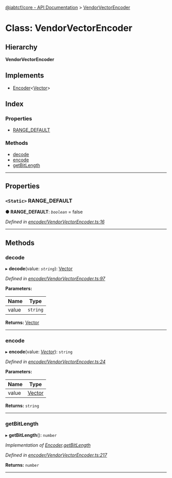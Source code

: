 [@iabtcf/core - API Documentation](../README.md) > [VendorVectorEncoder](../classes/vendorvectorencoder.md)

# Class: VendorVectorEncoder

## Hierarchy

**VendorVectorEncoder**

## Implements

* [Encoder](../interfaces/encoder.md)<[Vector](vector.md)>

## Index

### Properties

* [RANGE_DEFAULT](vendorvectorencoder.md#range_default)

### Methods

* [decode](vendorvectorencoder.md#decode)
* [encode](vendorvectorencoder.md#encode)
* [getBitLength](vendorvectorencoder.md#getbitlength)

---

## Properties

<a id="range_default"></a>

### `<Static>` RANGE_DEFAULT

**● RANGE_DEFAULT**: *`boolean`* = false

*Defined in [encoder/VendorVectorEncoder.ts:16](https://github.com/chrispaterson/iabtcf-es/blob/8981cba/modules/core/src/encoder/VendorVectorEncoder.ts#L16)*

___

## Methods

<a id="decode"></a>

###  decode

▸ **decode**(value: *`string`*): [Vector](vector.md)

*Defined in [encoder/VendorVectorEncoder.ts:97](https://github.com/chrispaterson/iabtcf-es/blob/8981cba/modules/core/src/encoder/VendorVectorEncoder.ts#L97)*

**Parameters:**

| Name | Type |
| ------ | ------ |
| value | `string` |

**Returns:** [Vector](vector.md)

___
<a id="encode"></a>

###  encode

▸ **encode**(value: *[Vector](vector.md)*): `string`

*Defined in [encoder/VendorVectorEncoder.ts:24](https://github.com/chrispaterson/iabtcf-es/blob/8981cba/modules/core/src/encoder/VendorVectorEncoder.ts#L24)*

**Parameters:**

| Name | Type |
| ------ | ------ |
| value | [Vector](vector.md) |

**Returns:** `string`

___
<a id="getbitlength"></a>

###  getBitLength

▸ **getBitLength**(): `number`

*Implementation of [Encoder](../interfaces/encoder.md).[getBitLength](../interfaces/encoder.md#getbitlength)*

*Defined in [encoder/VendorVectorEncoder.ts:217](https://github.com/chrispaterson/iabtcf-es/blob/8981cba/modules/core/src/encoder/VendorVectorEncoder.ts#L217)*

**Returns:** `number`

___

